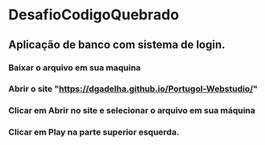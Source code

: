 # DesafioCodigoQuebrado

## Aplicação de banco com sistema de login.

### Baixar o arquivo em sua maquina
### Abrir o site "https://dgadelha.github.io/Portugol-Webstudio/"
### Clicar em Abrir no site e selecionar o arquivo em sua máquina 
### Clicar em Play na parte superior esquerda.
